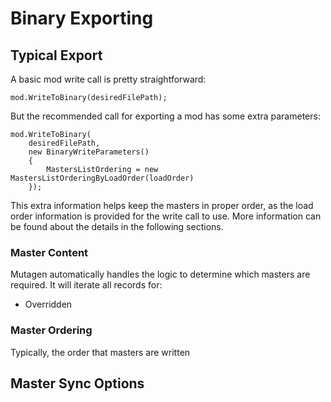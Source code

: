 # Binary Exporting
## Typical Export
A basic mod write call is pretty straightforward:
```
mod.WriteToBinary(desiredFilePath);
```

But the recommended call for exporting a mod has some extra parameters:
```
mod.WriteToBinary(
    desiredFilePath,
    new BinaryWriteParameters()
    {
        MastersListOrdering = new MastersListOrderingByLoadOrder(loadOrder)
    });
```

This extra information helps keep the masters in proper order, as the load order information is provided for the write call to use.  More information can be found about the details in the following sections.

### Master Content
Mutagen automatically handles the logic to determine which masters are required.  It will iterate all records for:

- Overridden 

### Master Ordering
Typically, the order that masters are written 


## Master Sync Options
